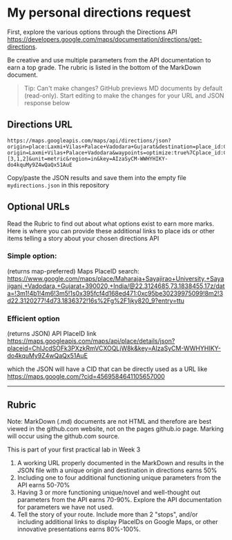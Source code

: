 # My personal directions request

First, explore the various options through the Directions API https://developers.google.com/maps/documentation/directions/get-directions. 

Be creative and use multiple parameters from the API documentation to earn a top grade. The rubric is listed in the bottom of the MarkDown document. 

> Tip: Can't make changes? GitHub previews MD documents by default (read-only). Start editing to make the changes for your URL and JSON response below

## Directions URL

```
https://maps.googleapis.com/maps/api/directions/json?origin=place:Laxmi+Vilas+Palace+Vadodara+Gujarat&destination=place_id:ChIJ91Mmr_DFXzkRCwswfBectiE&avoid=tolls%7Chighways%7Cferries&destination=Adalaj+Stepwell+Gandhinagar+Gujarat&transit_mode=train?origin=Laxmi+Vilas+Palace+Vadodara&waypoints=optimize:true%7Cplace_id:ChIJib_FsNopXDkRjzm9vcTdHds%7Cvia:place:Poicha%7Cvia:place:Nadiad&waypoint_order=[3,1,2]&unit=metric&region=in&key=AIzaSyCM-WWHYHIKY-do4kquMy9Z4wQaQx51AuE
```

Copy/paste the JSON results and save them into the empty file ```mydirections.json``` in this repository

## Optional URLs

Read the Rubric to find out about what options exist to earn more marks. Here is where you can provide these additional links to place ids or other items telling a story about your chosen directions API

### Simple option:

(returns map-preferred) Maps PlaceID search:
https://www.google.com/maps/place/Maharaja+Sayajirao+University,+Sayajiganj,+Vadodara,+Gujarat+390020,+India/@22.3124685,73.1838455,17z/data=!3m1!4b1!4m6!3m5!1s0x395fcf4d168ed471:0xc95be30239975099!8m2!3d22.3120277!4d73.1836372!16s%2Fg%2F1jky820_9?entry=ttu
### Efficient option

(returns JSON) API PlaceID link https://maps.googleapis.com/maps/api/place/details/json?placeid=ChIJcdSOFk3PXzkRmVCXOQLjW8k&key=AIzaSyCM-WWHYHIKY-do4kquMy9Z4wQaQx51AuE

  which the JSON will have a CID that can be directly used as a URL like https://maps.google.com/?cid=4569584641105657000


____
## Rubric

Note: MarkDown (.md) documents are not HTML and therefore are best viewed in the github.com website, not on the pages github.io page. Marking will occur using the github.com source. 

This is part of your first practical lab in Week 3 

1. A working URL properly documented in the MarkDown and results in the JSON file with a unique origin and destination in directions earns 50%
2. Including one to four additional functioning unique parameters from the API earns 50-70%
3. Having 3 or more functioning unique/novel and well-thought out parameters from the API earns 70-90%. Explore the API documentation for parameters we have not used.
4. Tell the story of your route. Include more than 2 "stops", and/or including additional links to display PlaceIDs on Google Maps, or other innovative presentations earns 80%-100%. 
